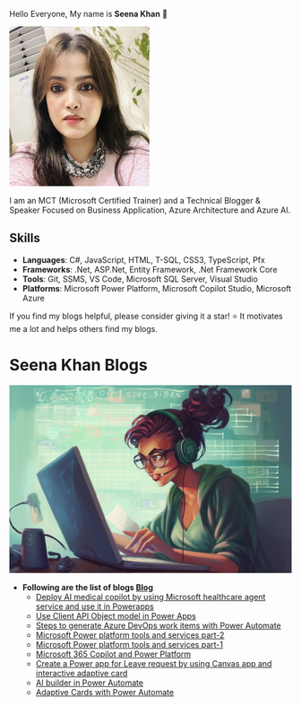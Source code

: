 Hello Everyone, My name is **Seena Khan** 👋

![](Images/Seena13.jpg)

I am an MCT (Microsoft Certified Trainer) and a Technical Blogger & Speaker Focused on Business Application, Azure Architecture and Azure AI.

## Skills
- **Languages**: C#, JavaScript, HTML, T-SQL, CSS3, TypeScript, Pfx
- **Frameworks**: .Net, ASP.Net, Entity Framework, .Net Framework Core
- **Tools**: Git, SSMS, VS Code, Microsoft SQL Server, Visual Studio
- **Platforms**: Microsoft Power Platform, Microsoft Copilot Studio, Microsoft Azure 

If you find my blogs helpful, please consider giving it a star! :star: It motivates me a lot and helps others find my blogs.

# Seena Khan Blogs

![](Images/AI.png)

- **Following are the list of blogs [Blog](https://dev.to/seenakhan)**
    - [Deploy AI medical copilot by using Microsoft healthcare agent service and use it in Powerapps](https://dev.to/seenakhan/deploy-ai-medical-copilot-and-access-it-to-powerapps-50mk)
    - [Use Client API Object model in Power Apps](https://dev.to/seenakhan/use-client-api-object-model-in-power-apps-2odh)
    - [Steps to generate Azure DevOps work items with Power Automate](https://dev.to/seenakhan/steps-to-generate-azure-devops-work-items-with-power-automate-34af)
    - [Microsoft Power platform tools and services part-2](https://dev.to/seenakhan/microsoft-power-platform-tools-and-services-part-2-1hp0)
    - [Microsoft Power platform tools and services part-1](https://dev.to/seenakhan/microsoft-power-platform-tools-and-services-589j)
    - [Microsoft 365 Copilot and Power Platform](https://dev.to/seenakhan/microsoft-365-copilot-and-power-platform-1all)
    - [Create a Power app for Leave request by using Canvas app and interactive adaptive card](https://dev.to/seenakhan/create-a-power-app-for-leave-request-by-using-canvas-app-and-interactive-adaptive-card-3ik5)
    - [AI builder in Power Automate](https://dev.to/seenakhan/ai-builder-in-power-automate-5f13)
    - [Adaptive Cards with Power Automate](https://dev.to/seenakhan/adaptive-cards-with-power-automate-5bcm)
  
